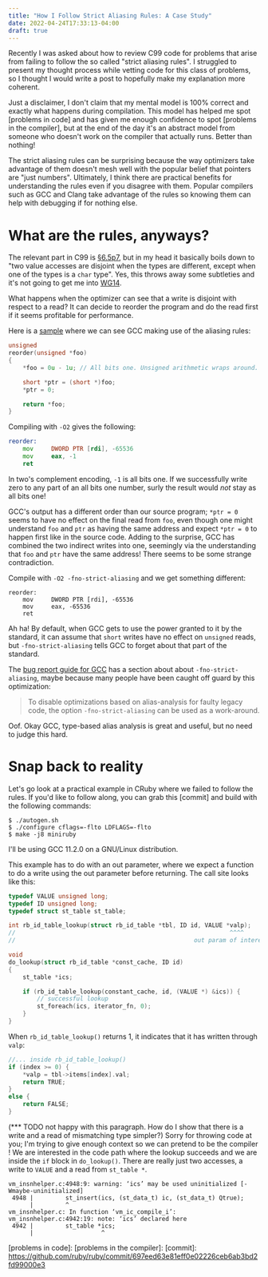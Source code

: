 ```yaml
---
title: "How I Follow Strict Aliasing Rules: A Case Study"
date: 2022-04-24T17:33:13-04:00
draft: true
---
```


Recently I was asked about how to review C99 code for problems that arise from
failing to follow the so called "strict aliasing rules". I struggled to present
my thought process while vetting code for this class of problems, so I thought
I would write a post to hopefully make my explanation more coherent.

Just a disclaimer, I don't claim that my mental model is 100%
correct and exactly what happens during compilation. This model has helped
me spot [problems in code] and has given me enough confidence to spot
[problems in the compiler], but at the end of the day it's an abstract model
from someone who doesn't work on the compiler that actually runs. Better than
nothing!

The strict aliasing rules can be surprising because the way optimizers take
advantage of them doesn't mesh well with the popular belief that pointers are
"just numbers". Ultimately, I think there are practical benefits for
understanding the rules even if you disagree with them. Popular compilers such
as GCC and Clang take advantage of the rules so knowing them can help with
debugging if for nothing else.

# What are the rules, anyways?

The relevant part in C99 is [§6.5p7], but in my head it basically boils down to
"two value accesses are disjoint when the types are different, except when one
of the types is a `char` type". Yes, this throws away some subtleties and it's
not going to get me into [WG14].

What happens when the optimizer can see that a write is disjoint with respect
to a read? It can decide to reorder the program and do the read first if it
seems profitable for performance.

Here is a [sample](https://godbolt.org/z/xM6fxb9or) where we can see GCC making use of the aliasing rules:

```C
unsigned
reorder(unsigned *foo)
{
    *foo = 0u - 1u; // All bits one. Unsigned arithmetic wraps around.

    short *ptr = (short *)foo;
    *ptr = 0;

    return *foo;
}
```

Compiling with `-O2` gives the following:

```asm
reorder:
    mov     DWORD PTR [rdi], -65536
    mov     eax, -1
    ret
```

In two's complement encoding, `-1` is all bits one. If we successfully write zero to any
part of an all bits one number, surly the result would _not_ stay as all bits one!

GCC's output has a different order than our source program; `*ptr = 0` seems to
have no effect on the final read from `foo`, even though one might understand
`foo` and `ptr` as having the same address and expect `*ptr = 0` to happen
first like in the source code. Adding to the surprise, GCC has combined the two
indirect writes into one, seemingly via the understanding that `foo` and `ptr`
have the same address! There seems to be some strange contradiction.

Compile with `-O2 -fno-strict-aliasing` and we get something different:

```
reorder:
    mov     DWORD PTR [rdi], -65536
    mov     eax, -65536
    ret
```

Ah ha! By default, when GCC gets to use the power granted to it by the
standard, it can assume that `short` writes have no effect on `unsigned` reads,
but `-fno-strict-aliasing` tells GCC to forget about that part of the standard.

The [bug report guide for GCC](https://gcc.gnu.org/bugs/) has a section about
about `-fno-strict-aliasing`, maybe because many people have been caught off
guard by this optimization:

> To disable optimizations based on alias-analysis for faulty legacy code, the
> option `-fno-strict-aliasing` can be used as a work-around.

Oof. Okay GCC, type-based alias analysis is great and useful, but no need to judge this hard.

# Snap back to reality

Let's go look at a practical example in CRuby where we failed to follow the
rules. If you'd like to follow along, you can grab this [commit] and build with
the following commands:

```shell
$ ./autogen.sh
$ ./configure cflags=-flto LDFLAGS=-flto
$ make -j8 miniruby
```

I'll be using GCC 11.2.0 on a GNU/Linux distribution.

This example has to do with an out parameter, where we expect a function to do
a write using the out parameter before returning. The call site looks like
this:

```C
typedef VALUE unsigned long;
typedef ID unsigned long;
typedef struct st_table st_table;

int rb_id_table_lookup(struct rb_id_table *tbl, ID id, VALUE *valp);
//                                                            ^^^^
//                                                  out param of interest

void
do_lookup(struct rb_id_table *const_cache, ID id)
{
    st_table *ics;

    if (rb_id_table_lookup(constant_cache, id, (VALUE *) &ics)) {
        // successful lookup
        st_foreach(ics, iterator_fn, 0);
    }
}
```

When `rb_id_table_lookup()` returns 1, it indicates that it has written through `valp`:

```C
//... inside rb_id_table_lookup()
if (index >= 0) {
    *valp = tbl->items[index].val;
    return TRUE;
}
else {
    return FALSE;
}
```


(*** TODO not happy with this paragraph. How do I show that there is a write and
a read of mismatching type simpler?)
Sorry for throwing code at you; I'm trying to give enough context so we can
pretend to be the compiler ! We are interested in the code path where the
lookup succeeds and we are inside the `if` block in `do_lookup()`. There
are really just two accesses, a write to `VALUE` and a read from `st_table *`.


```text
vm_insnhelper.c:4948:9: warning: ‘ics’ may be used uninitialized [-Wmaybe-uninitialized]
 4948 |         st_insert(ics, (st_data_t) ic, (st_data_t) Qtrue);
      |         ^
vm_insnhelper.c: In function ‘vm_ic_compile_i’:
vm_insnhelper.c:4942:19: note: ‘ics’ declared here
 4942 |         st_table *ics;
      |                   ^
```
[§6.5p7]: https://port70.net/%7Ensz/c/c99/n1256.html#6.5p7
[WG14]: https://www.open-std.org/jtc1/sc22/wg14/
[problems in code]:
[problems in the compiler]: 
[commit]: https://github.com/ruby/ruby/commit/697eed63e81eff0e02226ceb6ab3bd2fd99000e3
